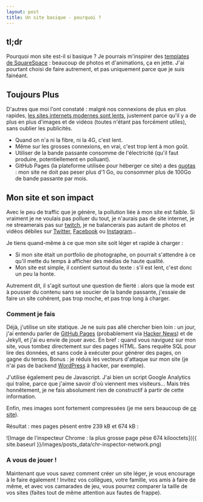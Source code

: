```yaml
---
layout: post
title: Un site basique - pourquoi ?
---
```


## tl;dr
Pourquoi mon site est-il si basique ? Je pourrais m'inspirer des [templates de SquareSpace](https://fr.squarespace.com/modeles) : beaucoup de photos et d'animations, ça en jette. J'ai pourtant choisi de faire autrement, et pas uniquement parce que je suis fainéant.

## Toujours Plus

D'autres que moi l'ont constaté : malgré nos connexions de plus en plus rapides, [les sites internets modernes sont lents](https://www.reddit.com/r/technology/comments/3z6gwy/the_website_obesity_crisis_why_the_modern_web_is/), justement parce qu'il y a de plus en plus d'images et de vidéos (toutes n'étant pas forcément utiles), sans oublier les publicités.

* Quand on n'a ni la fibre, ni la 4G, c'est lent.
* Même sur les grosses connexions, en vrai, c'est trop lent à mon goût.
* Utiliser de la bande passante consomme de l'électricité (qu'il faut produire, potentiellement en polluant).
* GitHub Pages (la plateforme utilisée pour héberger ce site) a des [quotas](https://docs.github.com/en/github/working-with-github-pages/about-github-pages#guidelines-for-using-github-pages) : mon site ne doit pas peser plus d'1 Go, ou consommer plus de 100Go de bande passante par mois.

## Mon site et son impact

Avec le peu de traffic que je génère, la pollution liée à mon site est faible. Si vraiment je ne voulais pas polluer du tout, je n'aurais pas de site internet, je ne streamerais pas sur [twitch](https://www.twitch.tv/allgeekstudio/), je ne balancerais pas autant de photos et vidéos débiles sur [Twitter](https://twitter.com/AllGeekStudio/status/1298280741936287747), [Facebook](https://www.facebook.com/AllGeekStudio/photos/a.1630812647133065/2617428641804789) ou [Instagram](https://www.instagram.com/p/CDYzNinIQ1W/)...

Je tiens quand-même à ce que mon site soit léger et rapide à charger :

* Si mon site était un portfolio de photographe, on pourrait s'attendre à ce qu'il mette du temps à afficher des médias de haute qualité.
* Mon site est simple, il contient surtout du texte : s'il est lent, c'est donc un peu la honte.

Autrement dit, il s'agit surtout une question de fierté : alors que la mode est à pousser du contenu sans se soucier de la bande passante, j'essaie de faire un site cohérent, pas trop moche, et pas trop long à charger.

### Comment je fais

Déjà, j'utilise un site statique. Je ne suis pas allé chercher bien loin : un jour, j'ai entendu parler de [GitHub Pages](https://pages.github.com/) (probablement via [Hacker News](https://news.ycombinator.com/)) et de Jekyll, et j'ai eu envie de jouer avec.
En bref : quand vous naviguez sur mon site, vous tombez directement sur des pages HTML. Sans requête SQL pour lire des données, et sans code à exécuter pour générer des pages, on gagne du temps.
Bonus : je réduis les vecteurs d'attaque sur mon site (je n'ai pas de backend [WordPress](https://www.zdnet.fr/actualites/une-faille-tres-exploitee-du-plugin-wordpress-file-manager-affecte-des-sites-web-39908975.htm) à hacker, par exemple).

J'utilise également peu de Javascript.
J'ai bien un script Google Analytics qui traîne, parce que j'aime savoir d'où viennent mes visiteurs...
Mais très honnêtement, je ne fais absolument rien de constructif à partir de cette information.

Enfin, mes images sont fortement compressées (je me sers beaucoup de [ce site](https://compresspng.com/)).

Résultat : mes pages pèsent entre 239 kB et 674 kB :

![Image de l'inspecteur Chrome : la plus grosse page pèse 674 kilooctets]({{ site.baseurl }}/images/posts_data/chr-inspector-network.png)

### A vous de jouer !

Maintenant que vous savez comment créer un site léger, je vous encourage à le faire également !
Invitez vos collègues, votre famille, vos amis à faire de même, et avec vos camarades de jeu, vous pourrez comparer la taille de vos sites (faites tout de même attention aux fautes de frappe).
